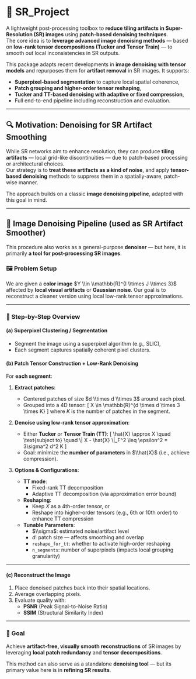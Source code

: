 # 🧠 SR_Project

A lightweight post-processing toolbox to **reduce tiling artifacts in Super-Resolution (SR) images** using **patch-based denoising techniques**.  
The core idea is to **leverage advanced image denoising methods** — based on **low-rank tensor decompositions (Tucker and Tensor Train)** — to smooth out local inconsistencies in SR outputs.

This package adapts recent developments in **image denoising with tensor models** and repurposes them for **artifact removal** in SR images. It supports:
- **Superpixel-based segmentation** to capture local spatial coherence,
- **Patch grouping and higher-order tensor reshaping**,
- **Tucker and TT-based denoising with adaptive or fixed compression**,
- Full end-to-end pipeline including reconstruction and evaluation.

---

## 🔍 Motivation: Denoising for SR Artifact Smoothing

While SR networks aim to enhance resolution, they can produce **tiling artifacts** — local grid-like discontinuities — due to patch-based processing or architectural choices.  
Our strategy is to **treat these artifacts as a kind of noise**, and apply **tensor-based denoising** methods to suppress them in a spatially-aware, patch-wise manner.

The approach builds on a classic **image denoising pipeline**, adapted with this goal in mind.

---

## 🧩 Image Denoising Pipeline (used as SR Artifact Smoother)

This procedure also works as a general-purpose **denoiser** — but here, it is primarily **a tool for post-processing SR images**.

### 🖼️ Problem Setup

We are given a **color image** $Y \\in \\mathbb{R}^{I \\times J \\times 3}$ affected by **local visual artifacts** or **Gaussian noise**. Our goal is to reconstruct a cleaner version using local low-rank tensor approximations.

---

### 🧱 Step-by-Step Overview

#### **(a) Superpixel Clustering / Segmentation**

- Segment the image using a superpixel algorithm (e.g., SLIC),
- Each segment captures spatially coherent pixel clusters.

#### **(b) Patch Tensor Construction + Low-Rank Denoising**

For **each segment**:

1. **Extract patches**:
   - Centered patches of size $d \\times d \\times 3$ around each pixel.
   - Grouped into a 4D tensor:
     \[
     X \\in \\mathbb{R}^{d \\times d \\times 3 \\times K}
     \]
     where $K$ is the number of patches in the segment.

2. **Denoise using low-rank tensor approximation**:
   - Either **Tucker** or **Tensor Train (TT)**:
     \[
     \\hat{X} \\approx X
     \quad \\text{subject to} \\quad \\| X - \\hat{X} \\|_F^2 \\leq \\epsilon^2 = 3\\sigma^2 d^2 K
     \]
   - Goal: minimize the **number of parameters** in $\\hat{X}$ (i.e., achieve compression).

3. **Options & Configurations**:
   - **TT mode**:
     - Fixed-rank TT decomposition
     - Adaptive TT decomposition (via approximation error bound)
   - **Reshaping**:
     - Keep $X$ as a 4th-order tensor, or
     - Reshape into higher-order tensors (e.g., 6th or 10th order) to enhance TT compression
   - **Tunable Parameters**:
     - $\\sigma$: estimated noise/artifact level
     - $d$: patch size — affects smoothing and overlap
     - `reshape_for_tt`: whether to activate high-order reshaping
     - `n_segments`: number of superpixels (impacts local grouping granularity)

---

#### **(c) Reconstruct the Image**

1. Place denoised patches back into their spatial locations.
2. Average overlapping pixels.
3. Evaluate quality with:
   - **PSNR** (Peak Signal-to-Noise Ratio)
   - **SSIM** (Structural Similarity Index)

---

### 🎯 Goal

Achieve **artifact-free, visually smooth reconstructions** of SR images by leveraging **local patch redundancy** and **tensor decompositions**.

This method can also serve as a standalone **denoising tool** — but its primary value here is in **refining SR results**.


